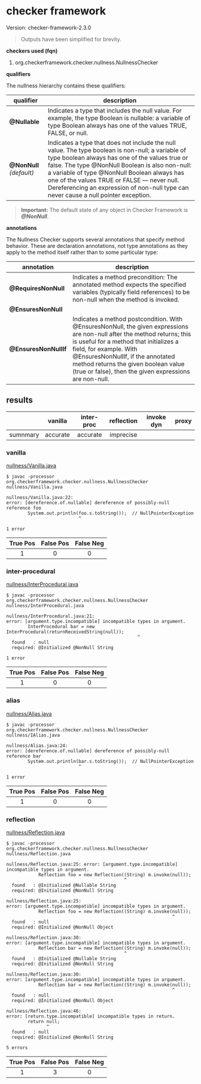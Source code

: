 # checker framework

Version: checker-framework-2.3.0

> Outputs have been simplified for brevity.

**checkers used (fqn)**

1. org.checkerframework.checker.nullness.NullnessChecker

**qualifiers**

The nullness hierarchy contains these qualifiers:

| qualifier | description |
| --- | --- |
| **@Nullable** | Indicates a type that includes the null value. For example, the type Boolean is nullable: a variable of type Boolean always has one of the values TRUE, FALSE, or null. |
| **@NonNull** *(default)*| Indicates a type that does not include the null value. The type boolean is non-null; a variable of type boolean always has one of the values true or false. The type @NonNull Boolean is also non-null: a variable of type @NonNull Boolean always has one of the values TRUE or FALSE — never null. Dereferencing an expression of non-null type can never cause a null pointer exception. |

> **Important:** The default state of any object in Checker Framework is ***@NonNull***.

**annotations**

The Nullness Checker supports several annotations that specify method behavior. These are 
declaration annotations, not type annotations as they apply to the method itself rather than to 
some particular type:

| annotation | description |
| --- | --- |
| **@RequiresNonNull** | Indicates a method precondition: The annotated method expects the specified variables (typically field references) to be non-null when the method is invoked. |
| **@EnsuresNonNull** | |
| **@EnsuresNonNullIf** | Indicates a method postcondition. With @EnsuresNonNull, the given expressions are non-null after the method returns; this is useful for a method that initializes a field, for example. With @EnsuresNonNullIf, if the annotated method returns the given boolean value (true or false), then the given expressions are non-null. |

## results

|  | vanilla | inter-proc | reflection | invoke dyn | proxy |
| :---: | :---: | :---: | :---: | :---: | :---: |
| sumnmary | accurate | accurate | imprecise |  |  |

### vanilla
[nullness/Vanilla.java](https://github.com/michaelemery/staticanalysis/blob/master/checker/nullness/Vanilla.java)

```
$ javac -processor org.checkerframework.checker.nullness.NullnessChecker nullness/Vanilla.java

nullness/Vanilla.java:22: 
error: [dereference.of.nullable] dereference of possibly-null reference foo
        System.out.println(foo.s.toString());  // NullPointerException
                           ^

1 error
```

| True Pos | False Pos | False Neg |
| :---: | :---: | :---: |
| 1 | 0 | 0 |

### inter-procedural

[nullness/InterProcedural.java](https://github.com/michaelemery/staticanalysis/blob/master/checker/nullness/InterProcedural.java)

```
$ javac -processor org.checkerframework.checker.nullness.NullnessChecker nullness/InterProcedural.java

nullness/InterProcedural.java:21: 
error: [argument.type.incompatible] incompatible types in argument.
        InterProcedural bar = new InterProcedural(returnReceivedString(null));
                                                 ^
  found   : null
  required: @Initialized @NonNull String

1 error
```

| True Pos | False Pos | False Neg |
| :---: | :---: | :---: |
| 1 | 0 | 0 |

### alias
[nullness/Alias.java](https://github.com/michaelemery/staticanalysis/blob/master/checker/nullness/Alias.java)

```
$ javac -processor org.checkerframework.checker.nullness.NullnessChecker nullness/IAlias.java

nullness/Alias.java:24: 
error: [dereference.of.nullable] dereference of possibly-null reference bar
        System.out.println(bar.s.toString());  // NullPointerException
                           ^

1 error
```

| True Pos | False Pos | False Neg |
| :---: | :---: | :---: |
| 1 | 0 | 0 |

### reflection
[nullness/Reflection.java](https://github.com/michaelemery/staticanalysis/blob/master/checker/nullness/Reflection.java)

```
$ javac -processor org.checkerframework.checker.nullness.NullnessChecker nullness/Reflection.java

nullness/Reflection.java:25: error: [argument.type.incompatible] incompatible types in argument.
            Reflection foo = new Reflection((String) m.invoke(null));
                                            ^
  found   : @Initialized @Nullable String
  required: @Initialized @NonNull String

nullness/Reflection.java:25: 
error: [argument.type.incompatible] incompatible types in argument.
            Reflection foo = new Reflection((String) m.invoke(null));
                                                              ^
  found   : null
  required: @Initialized @NonNull Object

nullness/Reflection.java:30: 
error: [argument.type.incompatible] incompatible types in argument.
            Reflection bar = new Reflection((String) m.invoke(null));
                                            ^
  found   : @Initialized @Nullable String
  required: @Initialized @NonNull String

nullness/Reflection.java:30: 
error: [argument.type.incompatible] incompatible types in argument.
            Reflection bar = new Reflection((String) m.invoke(null));
                                                              ^
  found   : null
  required: @Initialized @NonNull Object

nullness/Reflection.java:46: 
error: [return.type.incompatible] incompatible types in return.
        return null;
               ^
  found   : null
  required: @Initialized @NonNull String

5 errors
```

| True Pos | False Pos | False Neg |
| :---: | :---: | :---: |
| 1 | 3 | 0 |
